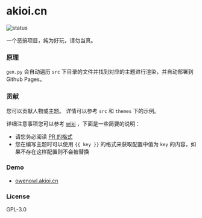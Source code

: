 # akioi.cn  
![status](https://travis-ci.org/akioi/dot-cn.svg?branch=master)

一个恶搞项目，纯为好玩，请勿当真。

### 原理

`gen.py` 会自动遍历 `src` 下目录的文件并找到对应的主题进行渲染，并自动部署到 Github Pages。

### 贡献

您可以贡献人物或主题。
详情可以参考 `src` 和 `themes` 下的示例。

详细注意事项您可以参考 [wiki](https://github.com/akioi/dot-cn/wiki) ，下面是一些简要的说明：
* 请您务必阅读 [PR 的格式](https://github.com/akioi/dot-cn/wiki/PR-%E7%9A%84%E6%A0%BC%E5%BC%8F)
* 您在编写主题时可以使用 `{{ key }}` 的格式来获取配置中值为 `key` 的内容，如果不存在这样配置则不会被替换

### Demo

* [owenowl.akioi.cn](https://owenowl.akioi.cn)

### License

GPL-3.0
